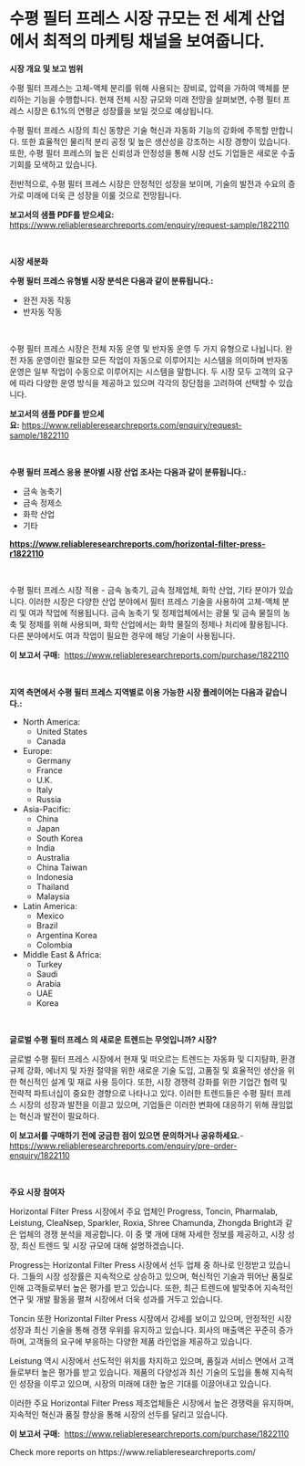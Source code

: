 <p><h1>수평 필터 프레스 시장 규모는 전 세계 산업에서 최적의 마케팅 채널을 보여줍니다.</h1></p><p><strong>시장 개요 및 보고 범위</strong></p>
<p><p>수평 필터 프레스는 고체-액체 분리를 위해 사용되는 장비로, 압력을 가하여 액체를 분리하는 기능을 수행합니다. 현재 전체 시장 규모와 미래 전망을 살펴보면, 수평 필터 프레스 시장은 6.1%의 연평균 성장률을 보일 것으로 예상됩니다. </p><p>수평 필터 프레스 시장의 최신 동향은 기술 혁신과 자동화 기능의 강화에 주목할 만합니다. 또한 효율적인 물리적 분리 공정 및 높은 생산성을 강조하는 시장 경향이 있습니다. 또한, 수평 필터 프레스의 높은 신뢰성과 안정성을 통해 시장 선도 기업들은 새로운 수출 기회를 모색하고 있습니다. </p><p>전반적으로, 수평 필터 프레스 시장은 안정적인 성장을 보이며, 기술의 발전과 수요의 증가로 미래에 더욱 큰 성장을 이룰 것으로 전망됩니다.</p></p>
<p><strong>보고서의 샘플 PDF를 받으세요:</strong> <a href="https://www.reliableresearchreports.com/enquiry/request-sample/1822110">https://www.reliableresearchreports.com/enquiry/request-sample/1822110</a></p>
<p>&nbsp;</p>
<p><strong>시장 세분화</strong></p>
<p><strong>수평 필터 프레스 유형별 시장 분석은 다음과 같이 분류됩니다.:</strong></p>
<p><ul><li>완전 자동 작동</li><li>반자동 작동</li></ul></p>
<p>&nbsp;</p>
<p><p>수평 필터 프레스 시장은 전체 자동 운영 및 반자동 운영 두 가지 유형으로 나뉩니다. 완전 자동 운영이란 필요한 모든 작업이 자동으로 이루어지는 시스템을 의미하며 반자동 운영은 일부 작업이 수동으로 이루어지는 시스템을 말합니다. 두 시장 모두 고객의 요구에 따라 다양한 운영 방식을 제공하고 있으며 각각의 장단점을 고려하여 선택할 수 있습니다.</p></p>
<p><strong>보고서의 샘플 PDF를 받으세요:</strong>&nbsp;<a href="https://www.reliableresearchreports.com/enquiry/request-sample/1822110">https://www.reliableresearchreports.com/enquiry/request-sample/1822110</a></p>
<p>&nbsp;</p>
<p><strong> 수평 필터 프레스 응용 분야별 시장 산업 조사는 다음과 같이 분류됩니다.:</strong></p>
<p><ul><li>금속 농축기</li><li>금속 정제소</li><li>화학 산업</li><li>기타</li></ul></p>
<p><strong><a href="https://www.reliableresearchreports.com/horizontal-filter-press-r1822110">https://www.reliableresearchreports.com/horizontal-filter-press-r1822110</a></strong></p>
<p>&nbsp;</p>
<p><p>수평 필터 프레스 시장 적용 - 금속 농축기, 금속 정제업체, 화학 산업, 기타 분야가 있습니다. 이러한 시장은 다양한 산업 분야에서 필터 프레스 기술을 사용하여 고체-액체 분리 및 여과 작업에 적용됩니다. 금속 농축기 및 정제업체에서는 광물 및 금속 물질의 농축 및 정제를 위해 사용되며, 화학 산업에서는 화학 물질의 정제나 처리에 활용됩니다. 다른 분야에서도 여과 작업이 필요한 경우에 해당 기술이 사용됩니다.</p></p>
<p><strong>이 보고서 구매:</strong>&nbsp; <a href="https://www.reliableresearchreports.com/purchase/1822110">https://www.reliableresearchreports.com/purchase/1822110</a></p>
<p>&nbsp;</p>
<p><strong>지역 측면에서 수평 필터 프레스 지역별로 이용 가능한 시장 플레이어는 다음과 같습니다.:</strong></p>
<p><ul>
    <li>
        North America:
        <ul>
            <li>United States</li>
            <li>Canada</li>
        </ul>
    </li>
    <li>
        Europe:
        <ul>
            <li>Germany</li>
            <li>France</li>
            <li>U.K.</li>
            <li>Italy</li>
            <li>Russia</li>
        </ul>
    </li>
    <li>
        Asia-Pacific:
        <ul>
            <li>China</li>
            <li>Japan</li>
            <li>South Korea</li>
            <li>India</li>
            <li>Australia</li>
            <li>China Taiwan</li>
            <li>Indonesia</li>
            <li>Thailand</li>
            <li>Malaysia</li>
        </ul>
    </li>
    <li>
        Latin America:
        <ul>
            <li>Mexico</li>
            <li>Brazil</li>
            <li>Argentina Korea</li>
            <li>Colombia</li>
        </ul>
    </li>
    <li>
        Middle East & Africa:
        <ul>
            <li>Turkey</li>
            <li>Saudi</li>
            <li>Arabia</li>
            <li>UAE</li>
            <li>Korea</li>
        </ul>
    </li>
    </ul></p>
<p>&nbsp;</p>
<p><strong>글로벌 수평 필터 프레스 의 새로운 트렌드는 무엇입니까? 시장?</strong></p>
<p><p>글로벌 수평 필터 프레스 시장에서 현재 및 떠오르는 트렌드는 자동화 및 디지턈화, 환경 규제 강화, 에너지 및 자원 절약을 위한 새로운 기술 도입, 고품질 및 효율적인 생산을 위한 혁신적인 설계 및 재료 사용 등이다. 또한, 시장 경쟁력 강화를 위한 기업간 협력 및 전략적 파트너십이 중요한 경향으로 나타나고 있다. 이러한 트렌드들은 수평 필터 프레스 시장의 성장과 발전을 이끌고 있으며, 기업들은 이러한 변화에 대응하기 위해 끊임없는 혁신과 발전이 필요하다.</p></p>
<p><strong>이 보고서를 구매하기 전에 궁금한 점이 있으면 문의하거나 공유하세요.</strong>- <a href="https://www.reliableresearchreports.com/enquiry/pre-order-enquiry/1822110">https://www.reliableresearchreports.com/enquiry/pre-order-enquiry/1822110</a></p>
<p>&nbsp;</p>
<p><strong>주요 시장 참여자</strong></p>
<p><p>Horizontal Filter Press 시장에서 주요 업체인 Progress, Toncin, Pharmalab, Leistung, CleaNsep, Sparkler, Roxia, Shree Chamunda, Zhongda Bright과 같은 업체의 경쟁 분석을 제공합니다. 이 중 몇 개에 대해 자세한 정보를 제공하고, 시장 성장, 최신 트렌드 및 시장 규모에 대해 설명하겠습니다.</p><p>Progress는 Horizontal Filter Press 시장에서 선두 업체 중 하나로 인정받고 있습니다. 그들의 시장 성장률은 지속적으로 상승하고 있으며, 혁신적인 기술과 뛰어난 품질로 인해 고객들로부터 높은 평가를 받고 있습니다. 또한, 최근 트렌드에 발맞추어 지속적인 연구 및 개발 활동을 펼쳐 시장에서 더욱 성과를 거두고 있습니다.</p><p>Toncin 또한 Horizontal Filter Press 시장에서 강세를 보이고 있으며, 안정적인 시장 성장과 최신 기술을 통해 경쟁 우위를 유지하고 있습니다. 회사의 매출액은 꾸준히 증가하며, 고객들의 요구에 부응하는 다양한 제품 라인업을 제공하고 있습니다.</p><p>Leistung 역시 시장에서 선도적인 위치를 차지하고 있으며, 품질과 서비스 면에서 고객들로부터 높은 평가를 받고 있습니다. 제품의 다양성과 최신 기술의 도입을 통해 지속적인 성장을 이루고 있으며, 시장의 미래에 대한 높은 기대를 이끌어내고 있습니다.</p><p>이러한 주요 Horizontal Filter Press 제조업체들은 시장에서 높은 경쟁력을 유지하며, 지속적인 혁신과 품질 향상을 통해 시장의 선두를 달리고 있습니다.</p></p>
<p><strong>이 보고서 구매:</strong>&nbsp;&nbsp;<a href="https://www.reliableresearchreports.com/purchase/1822110">https://www.reliableresearchreports.com/purchase/1822110</a></p>
<p>Check more reports on https://www.reliableresearchreports.com/</p>